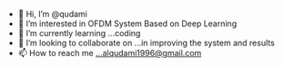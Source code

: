 - 👋 Hi, I’m @qudami
- 👀 I’m interested in OFDM System Based on Deep Learning
- 🌱 I’m currently learning ...coding
- 💞️ I’m looking to collaborate on ...in improving the system and results
- 📫 How to reach me ...alqudami1996@gmail.com

<!---
qudami/qudami is a ✨ special ✨ repository because its `README.md` (this file) appears on your GitHub profile.
You can click the Preview link to take a look at your changes.
--->
